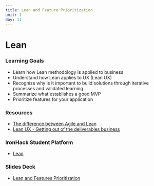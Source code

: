 ```yaml
---
title: Lean and Feature Prioritization
unit: 1
day: 11
---
```

# Lean

### Learning Goals

* Learn how Lean methodology is applied to business
* Understand how Lean applies to UX (Lean UX)
* Recognize why is it important to build solutions through iterative processes and validated learning
* Summarize what establishes a good MVP
* Prioritize features for your application

### Resources

* [The difference between Agile and Lean](https://hackerchick.com/agile-vs-lean-yeah-yeah-whats-the-difference/)
* [Lean UX - Getting out of the deliverables business](https://www.smashingmagazine.com/2011/03/lean-ux-getting-out-of-the-deliverables-business/)

### IronHack Student Platform

* [Lean](http://learn.ironhack.com/#/learning_unit/7054)

### Slides Deck

* [Lean and Features Prioritization](https://docs.google.com/presentation/d/1qOPHEnN3eK95JvP66xmCSNaaQgNq9iFgsRq2FLY_y_k/edit?usp=sharing)
